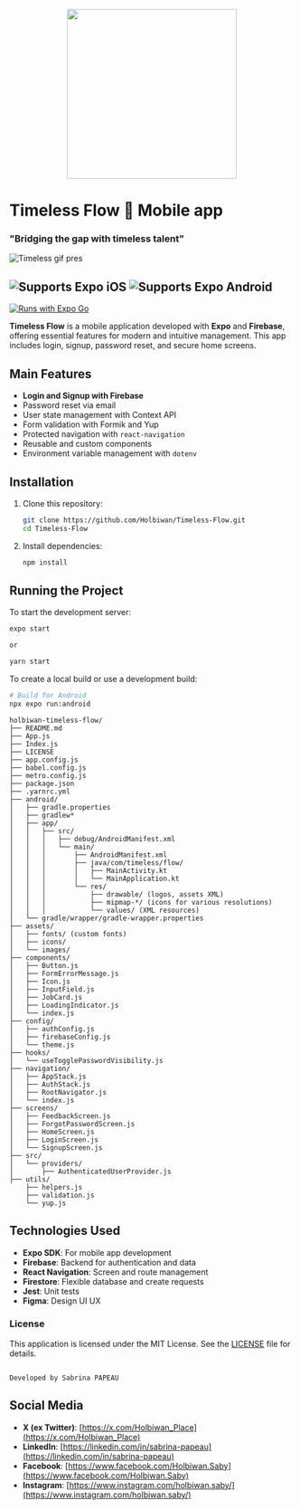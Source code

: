 <p align="center">
  <img src="https://www.pngkey.com/png/detail/66-668612_under-construction-application-men-at-work-icon.png" width="300">
</p>
   

# Timeless Flow  🚀 Mobile app  

### **"Bridging the gap with timeless talent”** 

![Timeless gif pres](https://zupimages.net/up/25/05/ha2s.gif)

![Supports Expo iOS](https://img.shields.io/badge/iOS-4630EB.svg?style=flat-square&logo=APPLE&labelColor=999999&logoColor=fff)
![Supports Expo Android](https://img.shields.io/badge/Android-4630EB.svg?style=flat-square&logo=ANDROID&labelColor=A4C639&logoColor=fff)  
-
[![Runs with Expo Go](https://img.shields.io/badge/Runs%20with%20Expo%20Go-4630EB.svg?style=flat-square&logo=EXPO&labelColor=f3f3f3&logoColor=000)](https://expo.dev/client)

**Timeless Flow** is a mobile application developed with **Expo** and **Firebase**, offering essential features for modern and intuitive management. This app includes login, signup, password reset, and secure home screens.

## Main Features

- **Login and Signup with Firebase**
- Password reset via email
- User state management with Context API
- Form validation with Formik and Yup
- Protected navigation with `react-navigation`
- Reusable and custom components
- Environment variable management with `dotenv`

## Installation

1. Clone this repository:
   ```bash
   git clone https://github.com/Holbiwan/Timeless-Flow.git
   cd Timeless-Flow
   ```

2. Install dependencies:
   ```bash
   npm install
   ```
## Running the Project

To start the development server:
```bash
expo start

or

yarn start

```

To create a local build or use a development build:
```bash
# Build for Android
npx expo run:android

```

```plaintext
holbiwan-timeless-flow/
├── README.md
├── App.js
├── Index.js
├── LICENSE
├── app.config.js
├── babel.config.js
├── metro.config.js
├── package.json
├── .yarnrc.yml
├── android/
│   ├── gradle.properties
│   ├── gradlew*
│   ├── app/
│   │   ├── src/
│   │   │   ├── debug/AndroidManifest.xml
│   │   │   └── main/
│   │   │       ├── AndroidManifest.xml
│   │   │       ├── java/com/timeless/flow/
│   │   │       │   ├── MainActivity.kt
│   │   │       │   └── MainApplication.kt
│   │   │       └── res/
│   │   │           ├── drawable/ (logos, assets XML)
│   │   │           ├── mipmap-*/ (icons for various resolutions)
│   │   │           └── values/ (XML resources)
│   └── gradle/wrapper/gradle-wrapper.properties
├── assets/
│   ├── fonts/ (custom fonts)
│   ├── icons/
│   └── images/
├── components/
│   ├── Button.js
│   ├── FormErrorMessage.js
│   ├── Icon.js
│   ├── InputField.js
│   ├── JobCard.js
│   ├── LoadingIndicator.js
│   └── index.js
├── config/
│   ├── authConfig.js
│   ├── firebaseConfig.js
│   └── theme.js
├── hooks/
│   └── useTogglePasswordVisibility.js
├── navigation/
│   ├── AppStack.js
│   ├── AuthStack.js
│   ├── RootNavigator.js
│   └── index.js
├── screens/
│   ├── FeedbackScreen.js
│   ├── ForgotPasswordScreen.js
│   ├── HomeScreen.js
│   ├── LoginScreen.js
│   └── SignupScreen.js
├── src/
│   └── providers/
│       ├── AuthenticatedUserProvider.js
├── utils/
    ├── helpers.js
    ├── validation.js
    └── yup.js

```

## Technologies Used

- **Expo SDK**: For mobile app development
- **Firebase**: Backend for authentication and data
- **React Navigation**: Screen and route management
- **Firestore**: Flexible database and create requests
- **Jest**: Unit tests
- **Figma**: Design UI UX

### License

This application is licensed under the MIT License. See the [LICENSE](./LICENSE) file for details.

```

Developed by Sabrina PAPEAU 
```

## Social Media

- **X (ex Twitter)**: [https://x.com/Holbiwan_Place](https://x.com/Holbiwan_Place)  
- **LinkedIn**: [https://linkedin.com/in/sabrina-papeau](https://linkedin.com/in/sabrina-papeau)  
- **Facebook**: [https://www.facebook.com/Holbiwan.Saby](https://www.facebook.com/Holbiwan.Saby)  
- **Instagram**: [https://www.instagram.com/holbiwan.saby/](https://www.instagram.com/holbiwan.saby/)  
